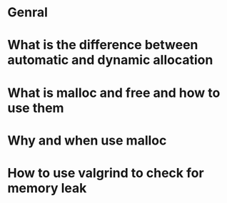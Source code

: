 # Genral
# What is the difference between automatic and dynamic allocation
# What is malloc and free and how to use them
# Why and when use malloc
# How to use valgrind to check for memory leak
